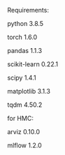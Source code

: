 Requirements:

python	        3.8.5

torch           1.6.0

pandas          1.1.3	

scikit-learn    0.22.1	

scipy	          1.4.1	

matplotlib	    3.1.3

tqdm	          4.50.2	

for HMC:

arviz	    0.10.0	

mlflow	  1.2.0	

